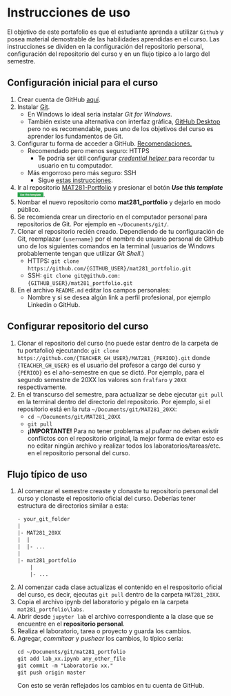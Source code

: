 # Instrucciones de uso

El objetivo de este portafolio es que el estudiante aprenda a utilizar `Github` y posea material demostrable de las habilidades aprendidas en el curso. Las instrucciones se dividen en la configuración del repositorio personal, configuración del repositorio del curso y en un flujo típico a lo largo del semestre.


## Configuración inicial para el curso

1. Crear cuenta de GitHub [aquí](https://github.com/join).
2. Instalar [Git](https://git-scm.com/book/en/v2/Getting-Started-Installing-Git).
    - En Windows lo ideal sería instalar _Git for Windows_.
    - También existe una alternativa con interfaz gráfica, [GitHub Desktop](https://desktop.github.com/) pero no es recomendable, pues uno de los objetivos del curso es aprender los fundamentos de Git.
3. Configurar tu forma de acceder a GitHub. [Recomendaciones.](https://help.github.com/en/articles/which-remote-url-should-i-use)
    - Recomendado pero menos seguro: HTTPS
        * Te podría ser útil configurar [_credential helper_ ](https://help.github.com/en/articles/caching-your-github-password-in-git) para recordar tu usuario en tu computador.
    - Más engorroso pero más seguro: SSH
        * Sigue [estas instrucciones](https://help.github.com/en/articles/connecting-to-github-with-ssh).
4. Ir al repositorio [MAT281-Portfolio](https://github.com/fralfaro/MAT281-Portfolio) y presionar el botón *__Use this template__* <img src="../images/template.png" width=60>.
5. Nombar el nuevo repositorio como __mat281_portfolio__ y dejarlo en modo público.
7. Se recomienda crear un directorio en el computador personal para repositorios de Git. Por ejemplo en `~/Documents/git/`.
6. Clonar el repositorio recién creado. Dependiendo de tu configuración de Git, reemplazar `{username}` por el nombre de usuario personal de GitHub uno de los siguientes comandos en la terminal (usuarios de Windows probablemente tengan que utilizar _Git Shell_.)
    - HTTPS: `git clone https://github.com/{GITHUB_USER}/mat281_portfolio.git`
    - SSH: `git clone git@github.com:{GITHUB_USER}/mat281_portfolio.git`
7. En el archivo `README.md` editar los campos personales:
    - Nombre y si se desea algún link a perfil profesional, por ejemplo Linkedin o GitHub.

## Configurar repositorio del curso

1. Clonar el repositorio del curso (no puede estar dentro de la carpeta de tu portafolio) ejecutando:
`git clone https://github.com/{TEACHER_GH_USER}/MAT281_{PERIOD}.git`
donde `{TEACHER_GH_USER}` es el usuario del profesor a cargo del curso y `{PERIOD}` es el año-semestre en que se dictó. Por ejemplo, para el segundo semestre de 20XX los valores son `fralfaro` y `20XX` respectivamente. 
2. En el transcurso del semestre, para actualizar se debe ejecutar `git pull` en la terminal dentro del directorio del repositorio. Por ejemplo, si el repositorio está en la ruta `~/Documents/git/MAT281_20XX`:
    - `cd ~/Documents/git/MAT281_20XX`
    - `git pull`
    - __¡IMPORTANTE!__ Para no tener problemas al _pullear_ no deben existir conflictos con el repositorio original, la mejor forma de evitar esto es no editar ningún archivo y realizar todos los laboratorios/tareas/etc. en el repositorio personal del curso.

## Flujo típico de uso

1. Al comenzar el semestre creaste y clonaste tu repositorio personal del curso y clonaste el repositorio oficial del curso. Deberías tener estructura de directorios similar a esta:
    ```
    - your_git_folder
    |
    |- MAT281_20XX
    |  |
    |  |- ...
    |
    |- mat281_portfolio
        |
        |- ...
    ```
1. Al comenzar cada clase actualizas el contenido en el respositorio oficial del curso, es decir, ejecutas `git pull` dentro de la carpeta `MAT281_20XX`.
1. Copia el archivo ipynb del laboratorio y pégalo en la carpeta `mat281_portfolio\labs`.
1. Abrir desde `jupyter lab` el archivo correspondiente a la clase que se encuentre en el __repositorio personal__.
1. Realiza el laboratorio, tarea o proyecto y guarda los cambios.
1. Agregar, _commitear_ y _pushear_ los cambios, lo típico sería:
    ```
    cd ~/Documents/git/mat281_portfolio
    git add lab_xx.ipynb any_other_file
    git commit -m "Laboratorio xx."
    git push origin master
    ```
    Con esto se verán reflejados los cambios en tu cuenta de GitHub.
